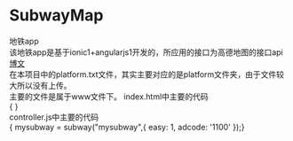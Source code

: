 # SubwayMap
地铁app  
该地铁app是基于ionic1+angularjs1开发的，所应用的接口为高德地图的接口api  
[博文](http://www.cnblogs.com/DonaHero/p/5991375.html)  
在本项目中的platform.txt文件，其实主要对应的是platform文件夹，由于文件较大所以没有上传。  
主要的文件是属于www文件下。
index.html中主要的代码  
{ <script src="http://webapi.amap.com/subway?v=1.0&key=你的key&callback=cbk"></script>
}  
controller.js中主要的代码  
{    mysubway = subway("mysubway",{
      easy: 1,
      adcode: '1100'
    });}  
    
